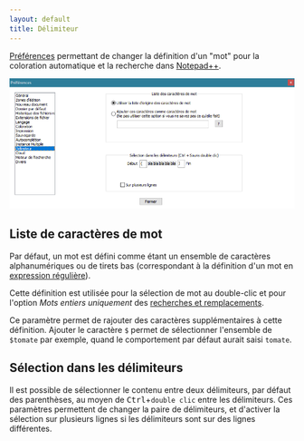 ```yaml
---
layout: default
title: Délimiteur
---
```

[Préférences](../preferences.md) permettant de changer la définition d'un "mot" pour la coloration automatique et la recherche dans [Notepad++](../notepad++.md).

![Interface](/images/npp_settings_delimiter.png)

## Liste de caractères de mot

Par défaut, un mot est défini comme étant un ensemble de caractères alphanumériques ou de tirets bas (correspondant à la définition d'un mot en [expression régulière](../expressions-regulieres.md)).

Cette définition est utilisée pour la sélection de mot au double-clic et pour l'option *Mots entiers uniquement* des [recherches et remplacements](recherches-remplacements.md).

Ce paramètre permet de rajouter des caractères supplémentaires à cette définition. Ajouter le caractère `$` permet de sélectionner l'ensemble de `$tomate` par exemple, quand le comportement par défaut aurait saisi `tomate`.

## Sélection dans les délimiteurs

Il est possible de sélectionner le contenu entre deux délimiteurs, par défaut des parenthèses, au moyen de <kbd>Ctrl</kbd>+`double clic` entre les délimiteurs. Ces paramètres permettent de changer la paire de délimiteurs, et d'activer la sélection sur plusieurs lignes si les délimiteurs sont sur des lignes différentes.